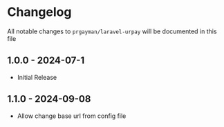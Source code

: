 # Changelog

All notable changes to `prgayman/laravel-urpay` will be documented in this file

## 1.0.0 - 2024-07-1

- Initial Release

## 1.1.0 - 2024-09-08

- Allow change base url from config file
